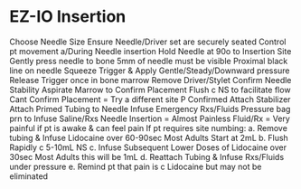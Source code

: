 # EZ-IO Insertion

Choose Needle Size
Ensure Needle/Driver set are securely seated
Control pt movement a/During Needle insertion
Hold Needle at 90o to Insertion Site
Gently press needle to bone
5mm of needle must be visible
Proximal black line on needle
Squeeze Trigger & Apply Gentle/Steady/Downward pressure
 Release Trigger once in bone marrow
Remove Driver/Stylet
Confirm Needle Stability
Aspirate Marrow to Confirm Placement
Flush c NS to facilitate flow
Cant Confirm Placement = Try a different site
P Confirmed  Attach Stabilizer  Attach Primed Tubing
to Needle  Infuse Emergency Rxs/Fluids
Pressure bag prn to Infuse Saline/Rxs
Needle Insertion = Almost Painless
Fluid/Rx = Very painful if pt is awake & can feel pain
If pt requires site numbing:
a.     Remove tubing & Infuse Lidocaine over 60-90sec
Most Adults Start at 2mL
b.	   Flush Rapidly c 5-10mL NS
c.     Infuse Subsequent Lower Doses of Lidocaine over 30sec
Most Adults  this will be 1mL
d.     Reattach Tubing & Infuse Rxs/Fluids under pressure
e.	   Remind pt that pain is  c Lidocaine
but may not be eliminated
